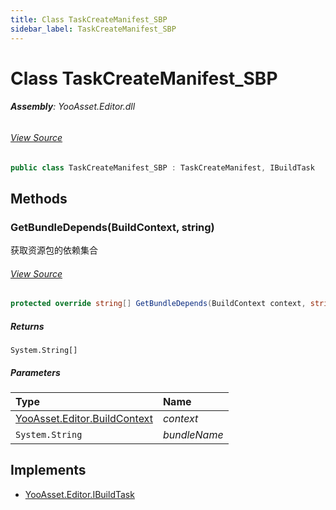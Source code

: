 ```yaml
---
title: Class TaskCreateManifest_SBP
sidebar_label: TaskCreateManifest_SBP
---
```

# Class TaskCreateManifest_SBP


###### **Assembly**: YooAsset.Editor.dll
###### [View Source](https://github.com/tuyoogame/YooAsset-Samples.git/blob/main/Assets/YooAsset/Editor/AssetBundleBuilder/BuildPipeline/ScriptableBuildPipeline/BuildTasks/TaskCreateManifest_SBP.cs#L10)
```csharp title="Declaration"
public class TaskCreateManifest_SBP : TaskCreateManifest, IBuildTask
```
## Methods
### GetBundleDepends(BuildContext, string)
获取资源包的依赖集合
###### [View Source](https://github.com/tuyoogame/YooAsset-Samples.git/blob/main/Assets/YooAsset/Editor/AssetBundleBuilder/BuildPipeline/ScriptableBuildPipeline/BuildTasks/TaskCreateManifest_SBP.cs#L19)
```csharp title="Declaration"
protected override string[] GetBundleDepends(BuildContext context, string bundleName)
```

##### Returns

`System.String[]`

##### Parameters

| Type | Name |
|:--- |:--- |
| [YooAsset.Editor.BuildContext](../YooAsset.Editor/BuildContext.md) | *context* |
| `System.String` | *bundleName* |


## Implements

* [YooAsset.Editor.IBuildTask](../YooAsset.Editor/IBuildTask.md)
